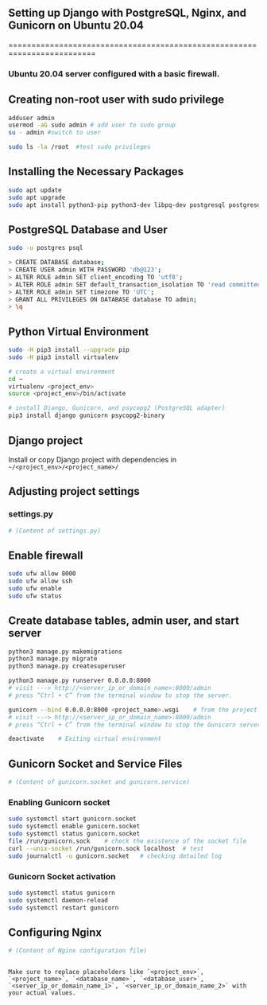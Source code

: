 ## Setting up Django with PostgreSQL, Nginx, and Gunicorn on Ubuntu 20.04
=========================================================================

### Ubuntu 20.04 server configured with a basic firewall.

## Creating non-root user with sudo privilege

```bash
adduser admin
usermod -aG sudo admin # add user to sudo group
su - admin #switch to user

sudo ls -la /root  #test sudo privileges
```

## Installing the Necessary Packages

```bash
sudo apt update
sudo apt upgrade
sudo apt install python3-pip python3-dev libpq-dev postgresql postgresql-contrib nginx curl
```

## PostgreSQL Database and User

```bash
sudo -u postgres psql

> CREATE DATABASE database;
> CREATE USER admin WITH PASSWORD 'db@123';
> ALTER ROLE admin SET client_encoding TO 'utf8';
> ALTER ROLE admin SET default_transaction_isolation TO 'read committed';
> ALTER ROLE admin SET timezone TO 'UTC';
> GRANT ALL PRIVILEGES ON DATABASE database TO admin;
> \q
```

## Python Virtual Environment

```bash
sudo -H pip3 install --upgrade pip
sudo -H pip3 install virtualenv

# create a virtual environment
cd ~
virtualenv <project_env>
source <project_env>/bin/activate

# install Django, Gunicorn, and psycopg2 (PostgreSQL adapter)
pip3 install django gunicorn psycopg2-binary
```

## Django project

Install or copy Django project with dependencies in `~/<project_env>/<project_name>/`

## Adjusting project settings

### settings.py

```python
# (Content of settings.py)
```

## Enable firewall

```bash
sudo ufw allow 8000
sudo ufw allow ssh
sudo ufw enable
sudo ufw status
```

## Create database tables, admin user, and start server

```bash
python3 manage.py makemigrations
python3 manage.py migrate
python3 manage.py createsuperuser

python3 manage.py runserver 0.0.0.0:8000
# visit ---> http://<server_ip_or_domain_name>:8000/admin
# press “Ctrl + C” from the terminal window to stop the server.

gunicorn --bind 0.0.0.0:8000 <project_name>.wsgi    # from the project folder
# visit ---> http://<server_ip_or_domain_name>:8000/admin
# press “Ctrl + C” from the terminal window to stop the Gunicorn server.

deactivate    # Exiting virtual environment
```

## Gunicorn Socket and Service Files

```bash
# (Content of gunicorn.socket and gunicorn.service)
```

### Enabling Gunicorn socket

```bash
sudo systemctl start gunicorn.socket
sudo systemctl enable gunicorn.socket
sudo systemctl status gunicorn.socket
file /run/gunicorn.sock    # check the existence of the socket file
curl --unix-socket /run/gunicorn.sock localhost  # test
sudo journalctl -u gunicorn.socket   # checking detailed log
```

### Gunicorn Socket activation

```bash
sudo systemctl status gunicorn
sudo systemctl daemon-reload
sudo systemctl restart gunicorn
```

## Configuring Nginx

```bash
# (Content of Nginx configuration file)
```
```

Make sure to replace placeholders like `<project_env>`, `<project_name>`, `<database_name>`, `<database_user>`, `<server_ip_or_domain_name_1>`, `<server_ip_or_domain_name_2>` with your actual values.
